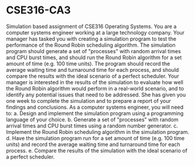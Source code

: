 # CSE316-CA3
Simulation based assignment of CSE316 Operating Systems.
You are a computer systems engineer working at a large technology company. Your
manager has tasked you with creating a simulation program to test the performance of the
Round Robin scheduling algorithm. The simulation program should generate a set of
"processes" with random arrival times and CPU burst times, and should run the Round Robin
algorithm for a set amount of time (e.g. 100 time units). The program should record the
average waiting time and turnaround time for each process, and should compare the results
with the ideal scenario of a perfect scheduler.
Your manager is interested in the results of the simulation to evaluate how well the
Round Robin algorithm would perform in a real-world scenario, and to identify any
potential issues that need to be addressed. She has given you one week to complete
the simulation and to prepare a report of your findings and conclusions.
As a computer systems engineer, you will need to:
a. Design and implement the simulation program using a programming language
of your choice.
b. Generate a set of "processes" with random arrival times and CPU burst times
using a random number generator.
c. Implement the Round Robin scheduling algorithm in the simulation program.
d. Have the simulation program run for a set amount of time (e.g. 100 time units)
and record the average waiting time and turnaround time for each process.
e. Compare the results of the simulation with the ideal scenario of a perfect
scheduler.
